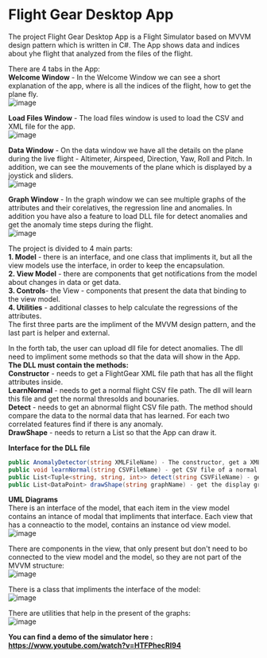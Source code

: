 # Flight Gear Desktop App
The project Flight Gear Desktop App is a Flight Simulator based on MVVM design pattern which is written in C#. 
The App shows data and indices about yhe flight that analyzed from the files of the flight.

There are 4 tabs in the App:  
**Welcome Window** - In the Welcome Window we can see a short explanation of the app, where is all the indices of the flight, how to get the plane fly.  
![image](https://user-images.githubusercontent.com/71708182/114770316-fb6da980-9d73-11eb-875b-89736f11b945.png)   

**Load Files Window** - The load files window is used to load the CSV and XML file for the app.  
![image](https://user-images.githubusercontent.com/71708182/114770276-f27cd800-9d73-11eb-8f85-b83ad0fb50cc.png)   

**Data Window** - On the data window we have all the details on the plane during the live flight - Altimeter, Airspeed, Direction, Yaw, Roll and Pitch. In addition, we can see the mouvements of the plane which is displayed by a joystick and sliders.   
![image](https://user-images.githubusercontent.com/71708182/114770379-0f191000-9d74-11eb-8406-47f239e80d55.png)   

**Graph Window** - In the graph window we can see multiple graphs of the attributes and their corelatives, the regression line and anomalies. In addition you have also a feature to load DLL file for detect anomalies and get the anomaly time steps during the flight.   
![image](https://user-images.githubusercontent.com/71708182/114905383-92446f80-9e21-11eb-8ac5-c215c7d2f2ec.png)   


The project is divided to 4 main parts:  
**1. Model** - there is an interface, and one class that impliments it, but all the view models use the interface, in order to keep the encapsulation.   
**2. View Model** - there are components that get notifications from the model about changes in data or get data.   
**3. Controls**- the View - components that present the data that binding to the view model.   
**4. Utilities** - additional classes to help calculate the regressions of the attributes.   
The first three parts are the impliment of the MVVM design pattern, and the last part is helper and external.   

In the forth tab, the user can upload dll file for detect anomalies. The dll need to impliment some methods so that the data will show in the App.   
**The DLL must contain the methods:**  
**Constructor** -  needs to get a FlightGear XML file path that has all the flight attributes inside.  
**LearnNormal** - needs to get a normal flight CSV file path. The dll will learn this file and get the normal thresolds and bounaries.  
**Detect** - needs to get an abnormal flight CSV file path. The method should compare the data to the normal data that has learned. For each two correlated features find if there is any anomaly.   
**DrawShape** - needs to return a List<DataPoint> so that the App can draw it.  
  
**Interface for the DLL file**  
```c#
public AnomalyDetector(string XMLFileName) - The constructor, get a XML file and parser it.   
public void learnNormal(string CSVFileName) - get CSV file of a normal flight and learns it to know what data is considered to normal.     
public List<Tuple<string, string, int>> detect(string CSVFileName) - get anomaly flight file and return anomalies in triples - First feature , Second feature (which is correlative to thr first) and TimeStep of the anomaly  
public List<DataPoint> drawShape(string graphName) - get the display graph and output list of points of the shape that we want to test the anomalies
```  

**UML Diagrams**  
There is an interface of the model, that each item in the view model contains an intance of modal that impliments that interface.
Each view that has a conneactio to the model, contains an instance od view model.  
![image](https://user-images.githubusercontent.com/71708182/114775890-7fc32b00-9d7a-11eb-9f44-0b623f6cb2ec.png)

There are components in the view, that only present but don't need to bo connected to the view model and the model, so they are not part of the MVVM structure:    
![image](https://user-images.githubusercontent.com/71708182/114775814-65894d00-9d7a-11eb-89ad-a7e30da5a794.png)

There is a class that impliments the interface of the model:   
![image](https://user-images.githubusercontent.com/71708182/114776014-a5e8cb00-9d7a-11eb-8531-9167a88e7a2e.png)

There are utilities that help in the present of the graphs:  
![image](https://user-images.githubusercontent.com/71708182/114776135-cca70180-9d7a-11eb-8a88-458089b5d601.png)




**You can find a demo of the simulator here : https://www.youtube.com/watch?v=HTFPhecRl94**



